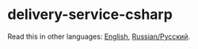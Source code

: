 # delivery-service-csharp 

Read this in other languages: [English](README.md), [Russian/Русский](README.ru.md). 
